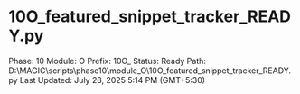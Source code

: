 # 10O_featured_snippet_tracker_READY.py

Phase: 10
Module: O
Prefix: 10O_
Status: Ready
Path: D:\MAGIC\scripts\phase10\module_O\10O_featured_snippet_tracker_READY.py
Last Updated: July 28, 2025 5:14 PM (GMT+5:30)